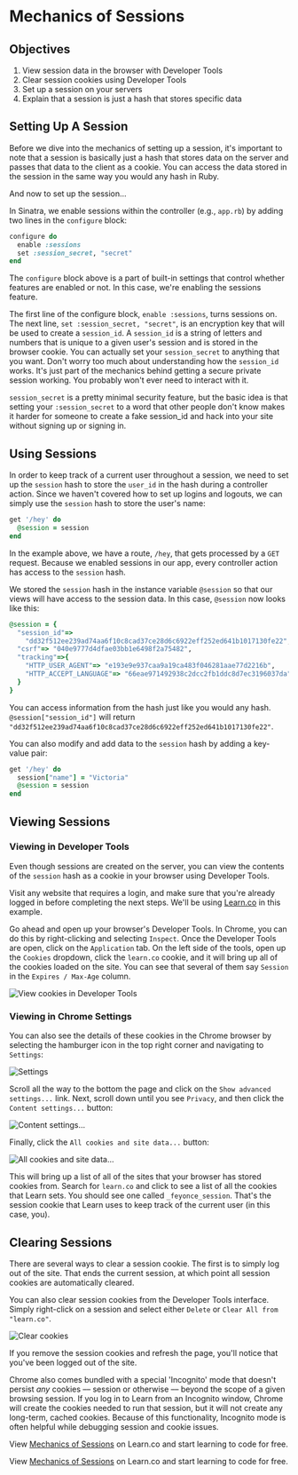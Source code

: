 # Mechanics of Sessions

## Objectives

1. View session data in the browser with Developer Tools
2. Clear session cookies using Developer Tools
3. Set up a session on your servers
4. Explain that a session is just a hash that stores specific data


## Setting Up A Session

Before we dive into the mechanics of setting up a session, it's important to note that a session is basically just a hash that stores data on the server and passes that data to the client as a cookie. You can access the data stored in the session in the same way you would any hash in Ruby.

And now to set up the session...

In Sinatra, we enable sessions within the controller (e.g., `app.rb`) by adding two lines in the `configure` block:

```ruby
configure do
  enable :sessions
  set :session_secret, "secret"
end
```

The `configure` block above is a part of built-in settings that control whether features are enabled or not. In this case, we're enabling the sessions feature.

The first line of the configure block, `enable :sessions`, turns sessions on. The next line, `set :session_secret, "secret"`, is an encryption key that will be used to create a `session_id`. A `session_id` is a string of letters and numbers that is unique to a given user's session and is stored in the browser cookie. You can actually set your `session_secret` to anything that you want. Don't worry too much about understanding how the `session_id` works. It's just part of the mechanics behind getting a secure private session working. You probably won't ever need to interact with it.

`session_secret` is a pretty minimal security feature, but the basic idea is that setting your `:session_secret` to a word that other people don't know makes it harder for someone to create a fake session_id and hack into your site without signing up or signing in.

## Using Sessions

In order to keep track of a current user throughout a session, we need to set up the `session` hash to store the `user_id` in the hash during a controller action. Since we haven't covered how to set up logins and logouts, we can simply use the `session` hash to store the user's name:

```ruby
get '/hey' do 
  @session = session
end
```

In the example above, we have a route, `/hey`, that gets processed by a `GET` request. Because we enabled sessions in our app, every controller action has access to the `session` hash.

We stored the `session` hash in the instance variable `@session` so that our views will have access to the session data. In this case, `@session` now looks like this:

```ruby
@session = {
  "session_id"=>  
    "dd32f512ee239ad74aa6f10c8cad37ce28d6c6922eff252ed641b1017130fe22", 
  "csrf"=> "040e9777d4dfae03bb1e6498f2a75482", 
  "tracking"=>{ 
    "HTTP_USER_AGENT"=> "e193e9e937caa9a19ca483f046281aae77d2216b", 
    "HTTP_ACCEPT_LANGUAGE"=> "66eae971492938c2dcc2fb1ddc8d7ec3196037da"
  }
}
```

You can access information from the hash just like you would any hash. `@session["session_id"]` will return `"dd32f512ee239ad74aa6f10c8cad37ce28d6c6922eff252ed641b1017130fe22"`.

You can also modify and add data to the `session` hash by adding a key-value pair:

```ruby
get '/hey' do 
  session["name"] = "Victoria"
  @session = session
end
```


## Viewing Sessions

### Viewing in Developer Tools

Even though sessions are created on the server, you can view the contents of the `session` hash as a cookie in your browser using Developer Tools.

Visit any website that requires a login, and make sure that you're already logged in before completing the next steps. We'll be using [Learn.co](https://learn.co) in this example.

Go ahead and open up your browser's Developer Tools. In Chrome, you can do this by right-clicking and selecting `Inspect`. Once the Developer Tools are open, click on the `Application` tab. On the left side of the tools, open up the `Cookies` dropdown, click the `learn.co` cookie, and it will bring up all of the cookies loaded on the site. You can see that several of them say `Session` in the `Expires / Max-Age` column.

![View cookies in Developer Tools](https://s3.amazonaws.com/learn-verified/browser-cookies.png)

### Viewing in Chrome Settings

You can also see the details of these cookies in the Chrome browser by selecting the hamburger icon in the top right corner and navigating to `Settings`:

![Settings](https://s3.amazonaws.com/learn-verified/chrome-settings.png)

Scroll all the way to the bottom the page and click on the `Show advanced settings...` link. Next, scroll down until you see `Privacy`, and then click the `Content settings...` button:

![Content settings...](https://s3.amazonaws.com/learn-verified/privacy-content-settings.png)

Finally, click the `All cookies and site data...` button:

![All cookies and site data...](https://s3.amazonaws.com/learn-verified/all-cookies-data.png)

This will bring up a list of all of the sites that your browser has stored cookies from. Search for `learn.co` and click to see a list of all the cookies that Learn sets. You should see one called `_feyonce_session`. That's the session cookie that Learn uses to keep track of the current user (in this case, you).

## Clearing Sessions

There are several ways to clear a session cookie. The first is to simply log out of the site. That ends the current session, at which point all session cookies are automatically cleared.

You can also clear session cookies from the Developer Tools interface. Simply right-click on a session and select either `Delete` or `Clear All from "learn.co"`.

![Clear cookies](https://s3.amazonaws.com/learn-verified/clear-cookies.png)

If you remove the session cookies and refresh the page, you'll notice that you've been logged out of the site.

Chrome also comes bundled with a special 'Incognito' mode that doesn't persist _any_ cookies –– session or otherwise –– beyond the scope of a given browsing session. If you log in to Learn from an Incognito window, Chrome will create the cookies needed to run that session, but it will not create any long-term, cached cookies. Because of this functionality, Incognito mode is often helpful while debugging session and cookie issues.

<p data-visibility='hidden'>View <a href='https://learn.co/lessons/sinatra-mechanics-of-sessions-readme'>Mechanics of Sessions</a> on Learn.co and start learning to code for free.</p>

<p class='util--hide'>View <a href='https://learn.co/lessons/sinatra-mechanics-of-sessions-readme'>Mechanics of Sessions</a> on Learn.co and start learning to code for free.</p>
